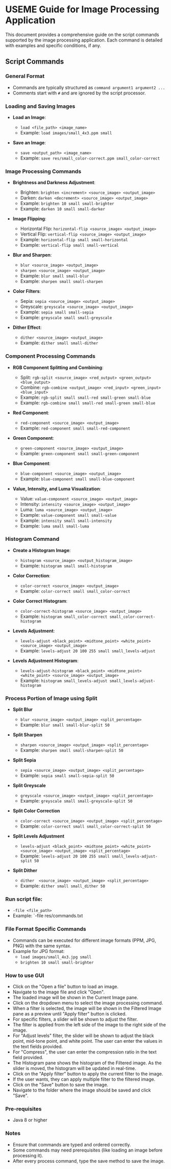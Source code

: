# USEME Guide for Image Processing Application

This document provides a comprehensive guide on the script commands supported by the image
processing application. Each command is detailed with examples and specific conditions, if any.

## Script Commands

### General Format

- Commands are typically structured as `command argument1 argument2 ...`
- Comments start with `#` and are ignored by the script processor.

### Loading and Saving Images

- **Load an Image**:
    - `load <file_path> <image_name>`
    - Example: `load images/small_4x3.ppm small`


- **Save an Image**:
    - `save <output_path> <image_name>`
    - Example: `save res/small_color-correct.ppm small_color-correct`

### Image Processing Commands

- **Brightness and Darkness Adjustment**:
    - Brighten: `brighten <increment> <source_image> <output_image>`
    - Darken: `darken <decrement> <source_image> <output_image>`
    - Example: `brighten 10 small small-brighter`
    - Example: `darken 10 small small-darker`
  

- **Image Flipping**:
    - Horizontal Flip: `horizontal-flip <source_image> <output_image>`
    - Vertical Flip: `vertical-flip <source_image> <output_image>`
    - Example: `horizontal-flip small small-horizontal`
    - Example: `vertical-flip small small-vertical`
  

- **Blur and Sharpen**:
    - `blur <source_image> <output_image>`
    - `sharpen <source_image> <output_image>`
    - Example: `blur small small-blur`
    - Example: `sharpen small small-sharpen`
  

- **Color Filters**:
    - Sepia: `sepia <source_image> <output_image>`
    - Greyscale: `greyscale <source_image> <output_image>`
    - Example: `sepia small small-sepia`
    - Example: `greyscale small small-greyscale`


- **Dither Effect**:
  - `dither <source_image> <output_image>`
  - Example: `dither small small-dither`

### Component Processing Commands

- **RGB Component Splitting and Combining**:
    - Split: `rgb-split <source_image> <red_output> <green_output> <blue_output>`
    - Combine: `rgb-combine <output_image> <red_input> <green_input> <blue_input>`
    - Example: `rgb-split small small-red small-green small-blue`
    - Example: `rgb-combine small small-red small-green small-blue`
  

- **Red Component**:
    - `red-component <source_image> <output_image>`
    - Example: `red-component small small-red-component`


- **Green Component**:
    - `green-component <source_image> <output_image>`
    - Example: `green-component small small-green-component`


- **Blue Component**:
    - `blue-component <source_image> <output_image>`
    - Example: `blue-component small small-blue-component`

  
- **Value, Intensity, and Luma Visualization**:
    - Value: `value-component <source_image> <output_image>`
    - Intensity: `intensity <source_image> <output_image>`
    - Luma: `luma <source_image> <output_image>`
    - Example: `value-component small small-value`
    - Example: `intensity small small-intensity`
    - Example: `luma small small-luma`

### Histogram Command

- **Create a Histogram Image**:
    - `histogram <source_image> <output_histogram_image>`
    - Example: `histogram small small-histogram`


  
- **Color Correction**:
  - `color-correct <source_image> <output_image>`
  - Example: `color-correct small small_color-correct`

  
- **Color Correct Histogram**:
  - `color-correct-histogram <source_image> <output_image>`
  - Example: `histogram small_color-correct small_color-correct-histogram`

  
- **Levels Adjustment**:
  - `levels-adjust <black_point> <midtone_point> <white_point> <source_image> <output_image>`
  - Example: `levels-adjust 20 100 255 small small_levels-adjust`


- **Levels Adjustment Histogram**:
  - `levels-adjust-histogram <black_point> <midtone_point> <white_point> <source_image> <output_image>`
  - Example: `histogram small_levels-adjust small_levels-adjust-histogram`

### Process Portion of Image using Split

- **Split Blur**
    - `blur <source_image> <output_image> <split_percentage>`
    - Example: `blur small small-blur-split 50`


- **Split Sharpen**
  - `sharpen <source_image> <output_image> <split_percentage>`
  - Example: `sharpen small small-sharpen-split 50`


- **Split Sepia**
  - `sepia <source_image> <output_image> <split_percentage>`
  - Example: `sepia small small-sepia-split 50`


- **Split Greyscale**
  - `greyscale <source_image> <output_image> <split_percentage>`
  - Example: `greyscale small small-greyscale-split 50`


- **Split Color Correction**
  - `color-correct <source_image> <output_image> <split_percentage>`
  - Example: `color-correct small small_color-correct-split 50`


- **Split Levels Adjustment**
  - `levels-adjust <black_point> <midtone_point> <white_point> <source_image> <output_image> <split_percentage>`
  - Example: `levels-adjust 20 100 255 small small_levels-adjust-split 50`


- **Split Dither**
  - `dither  <source_image> <output_image> <split_percentage>`
  - Example: `dither small small_dither 50`


### Run script file:
  - `-file <file_path>`
  - Example: `-file res/commands.txt

### File Format Specific Commands

- Commands can be executed for different image formats (PPM, JPG, PNG) with the same syntax.
- Example for JPG format:
    - `load images/small_4x3.jpg small`
    - `brighten 10 small small-brighter`

### How to use GUI 

- Click on the "Open a file" button to load an image. 
- Navigate to the image file and click "Open".
- The loaded image will be shown in the Current Image pane.
- Click on the dropdown menu to select the image processing command.
- When a filter is selected, the image will be shown in the Filtered Image pane as a preview until
  "Apply filter" button is clicked.
- For specific filters, a slider will be shown to adjust the filter.
- The filter is applied from the left side of the image to the right side of the image.
- For "Adjust levels" filter, the slider will be shown to adjust the black point, mid-tone point, 
  and white point. The user can enter the values in the text fields provided.
- For "Compress", the user can enter the compression ratio in the text field provided.
- The Histogram pane shows the histogram of the Filtered image. As the slider is moved, the 
  histogram will be updated in real-time.
- Click on the "Apply filter" button to apply the current filter to the image.
- If the user wants, they can apply multiple filter to the filtered image.
- Click on the "Save" button to save the image.
- Navigate to the folder where the image should be saved and click "Save".

### Pre-requisites
- Java 8 or higher

### Notes

- Ensure that commands are typed and ordered correctly.
- Some commands may need prerequisites (like loading an image before processing it).
- After every process command, type the save method to save the image.




